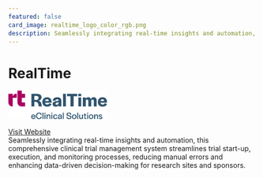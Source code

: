 ```yaml
---
featured: false
card_image: realtime_logo_color_rgb.png
description: Seamlessly integrating real-time insights and automation, this comprehensive clinical trial management system streamlines trial start-up, execution, and monitoring processes, reducing manual errors and enhancing data-driven decision-making for research sites and sponsors.
---
```


# RealTime
<img src="realtime_logo_color_rgb.png" alt="Logo" style="max-width: 200px; height: auto;">

<a href="https://realtime-eclinical.com/2024/02/14/what-is-a-clinical-trial-management-system-ctms/">Visit Website</a>  
Seamlessly integrating real-time insights and automation, this comprehensive clinical trial management system streamlines trial start-up, execution, and monitoring processes, reducing manual errors and enhancing data-driven decision-making for research sites and sponsors.
